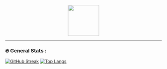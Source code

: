 <div id="header" align="center">
  <img src="https://i.giphy.com/media/v1.Y2lkPTc5MGI3NjExamp5MWhuazJub3l5cng1Y2RlN2RjYTRtdnpoNWZoMHIzMDJsNjVzZiZlcD12MV9pbnRlcm5hbF9naWZfYnlfaWQmY3Q9Zw/du3J3cXyzhj75IOgvA/giphy.gif" width="100"/>
</div>

---

### :fire: General Stats :

[![GitHub Streak](http://github-readme-streak-stats.herokuapp.com?user=duffxp&theme=dark&background=000000)](https://git.io/streak-stats)
[![Top Langs](https://github-readme-stats.vercel.app/api/top-langs/?username=duffxp&layout=compact&theme=vision-friendly-dark)](https://github.com/anuraghazra/github-readme-stats) 
